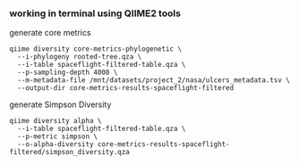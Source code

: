 ### working in terminal using QIIME2 tools 
generate core metrics
```
qiime diversity core-metrics-phylogenetic \
  --i-phylogeny rooted-tree.qza \
  --i-table spaceflight-filtered-table.qza \
  --p-sampling-depth 4008 \
  --m-metadata-file /mnt/datasets/project_2/nasa/ulcers_metadata.tsv \
  --output-dir core-metrics-results-spaceflight-filtered
```
generate Simpson Diversity 
```
qiime diversity alpha \
  --i-table spaceflight-filtered-table.qza \
  --p-metric simpson \
  --o-alpha-diversity core-metrics-results-spaceflight-filtered/simpson_diversity.qza
```

